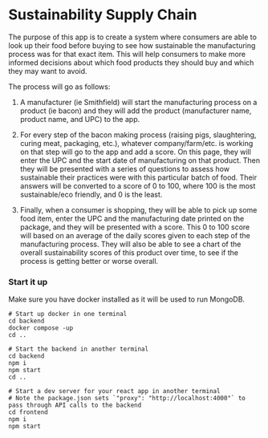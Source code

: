 # Sustainability Supply Chain

The purpose of this app is to create a system where consumers are able to look up their food before buying to see how 
sustainable the manufacturing process was for that exact item. This will help consumers to make more informed decisions about which food products they should buy and which they may want to avoid.

The process will go as follows:

1) A manufacturer (ie Smithfield) will start the manufacturing process on a product (ie bacon) and they will add the product (manufacturer name, product name, and UPC) to the app.

2) For every step of the bacon making process (raising pigs, slaughtering, curing meat, packaging, etc.), whatever company/farm/etc. is working on that step will go to the app and add a score. On this page, they will enter the UPC and the start date of manufacturing on that product. Then they will be presented with a series of questions to assess how sustainable their practices were with this particular batch of food. Their answers will be converted to a score of 0 to 100, where 100 is the most sustainable/eco friendly, and 0 is the least.

3) Finally, when a consumer is shopping, they will be able to pick up some food item, enter the UPC and the manufacturing date printed on the package, and they will be presented with a score. This 0 to 100 score will based on an average of the daily scores given to each step of the manufacturing process. They will also be able to see a chart of the overall sustainability scores of this product over time, to see if the process is getting better or worse overall.

### Start it up

Make sure you have docker installed as it will be used to run MongoDB.

```
# Start up docker in one terminal
cd backend
docker compose -up
cd ..

# Start the backend in another terminal
cd backend
npm i
npm start
cd ..

# Start a dev server for your react app in another terminal
# Note the package.json sets `"proxy": "http://localhost:4000"` to pass through API calls to the backend
cd frontend
npm i
npm start
```